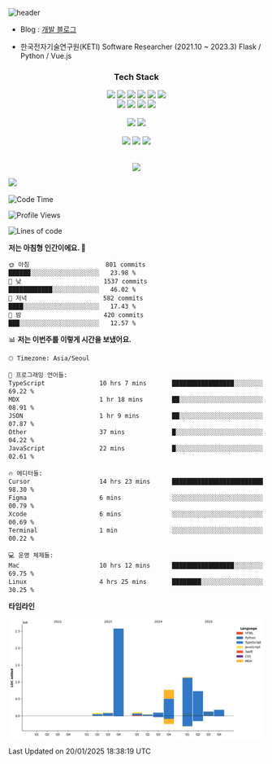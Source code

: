 ![header](https://capsule-render.vercel.app/api?type=soft&color=auto&height=150&section=header&text=HANGYU&fontSize=70&animation=twinkling)


- Blog : [개발 블로그](https://ruehan.org)
 
- 한국전자기술연구원(KETI) Software Researcher (2021.10 ~ 2023.3) Flask / Python / Vue.js

<h3 align="center"> Tech Stack </h3>
<p align="center">
  <img src="https://img.shields.io/badge/HTML-E34F26?style=flat-square&logo=HTML5&logoColor=white"/></a>
<img src="https://img.shields.io/badge/CSS-1572B6?style=flat-square&logo=CSS3&logoColor=white"/></a>
<img src="https://img.shields.io/badge/JavaScript-F7DF1E?style=flat-square&logo=JavaScript&logoColor=white"/></a>
<img src="https://img.shields.io/badge/Java-007396?style=flat-square&logo=Java&logoColor=white"/></a>
<img src="https://img.shields.io/badge/React-61DAFB?style=flat-square&logo=React&logoColor=white"/></a>
<img src="https://img.shields.io/badge/Next-000000?style=flat-square&logo=Next.js&logoColor=white"/></a>
<br>
<img src="https://img.shields.io/badge/Remix-000000?style=flat-square&logo=Remix&logoColor=white"/></a>
<img src="https://img.shields.io/badge/Python-3776AB?style=flat-square&logo=Python&logoColor=white"/></a>
<img src="https://img.shields.io/badge/Flask-000000?style=flat-square&logo=Flask&logoColor=white"/></a>
<img src="https://img.shields.io/badge/MySQL-4479A1?style=flat-square&logo=MySQL&logoColor=white"/></a>

<br>
<br>
<img src="https://img.shields.io/badge/Android Studio-3DDC84?style=flat-square&logo=Android Studio&logoColor=white"/></a>
<img src="https://img.shields.io/badge/Visual Studio Code-007ACC?style=flat-square&logo=Visual Studio Code&logoColor=white"/></a>
<br>
<br>
<img src="https://img.shields.io/badge/macOS-000000?style=flat-square&logo=macOS&logoColor=white"/></a>
<img src="https://img.shields.io/badge/Windows-0078D6?style=flat-square&logo=Windows&logoColor=white"/></a>
<img src="https://img.shields.io/badge/Ubuntu-E95420?style=flat-square&logo=Ubuntu&logoColor=white"/></a>
<br>
<br>

</p>

<p align="center">
  <img align="center" src="https://github-readme-stats.vercel.app/api?username=ruehan&theme=cobalt&show_icons=true" />
</p>

![](https://gh-hits.nomadcoders.workers.dev/view?username=ruehan)

 <!--START_SECTION:waka-->
![Code Time](http://img.shields.io/badge/Code%20Time-1%2C725%20hrs%2046%20mins-blue)

![Profile Views](http://img.shields.io/badge/Profile%20Views-9-blue)

![Lines of code](https://img.shields.io/badge/%EC%A0%80%EB%8A%94%20%EC%97%AC%ED%83%9C%EA%B9%8C%EC%A7%80%20-3.8%20million%20%EC%A4%84%EC%9D%98%20%EC%BD%94%EB%93%9C%EB%A5%BC%20%EC%9E%91%EC%84%B1%ED%96%88%EC%96%B4%EC%9A%94.-blue)

**저는 아침형 인간이에요. 🐤** 

```text
🌞 아침                     801 commits         ██████░░░░░░░░░░░░░░░░░░░   23.98 % 
🌆 낮　                     1537 commits        ████████████░░░░░░░░░░░░░   46.02 % 
🌃 저녁                     582 commits         ████░░░░░░░░░░░░░░░░░░░░░   17.43 % 
🌙 밤　                     420 commits         ███░░░░░░░░░░░░░░░░░░░░░░   12.57 % 
```


📊 **저는 이번주를 이렇게 시간을 보냈어요.** 

```text
🕑︎ Timezone: Asia/Seoul

💬 프로그래밍 언어들: 
TypeScript               10 hrs 7 mins       █████████████████░░░░░░░░   69.22 % 
MDX                      1 hr 18 mins        ██░░░░░░░░░░░░░░░░░░░░░░░   08.91 % 
JSON                     1 hr 9 mins         ██░░░░░░░░░░░░░░░░░░░░░░░   07.87 % 
Other                    37 mins             █░░░░░░░░░░░░░░░░░░░░░░░░   04.22 % 
JavaScript               22 mins             █░░░░░░░░░░░░░░░░░░░░░░░░   02.61 % 

🔥 에디터들: 
Cursor                   14 hrs 23 mins      █████████████████████████   98.30 % 
Figma                    6 mins              ░░░░░░░░░░░░░░░░░░░░░░░░░   00.79 % 
Xcode                    6 mins              ░░░░░░░░░░░░░░░░░░░░░░░░░   00.69 % 
Terminal                 1 min               ░░░░░░░░░░░░░░░░░░░░░░░░░   00.22 % 

💻 운영 체제들: 
Mac                      10 hrs 12 mins      █████████████████░░░░░░░░   69.75 % 
Linux                    4 hrs 25 mins       ████████░░░░░░░░░░░░░░░░░   30.25 % 
```

**타임라인**

![Lines of Code chart](https://raw.githubusercontent.com/ruehan/ruehan/main/assets/bar_graph.png)


 Last Updated on 20/01/2025 18:38:19 UTC
<!--END_SECTION:waka-->


  


